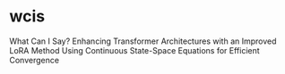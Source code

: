 # wcis
What Can I Say? Enhancing Transformer Architectures with an Improved LoRA Method Using Continuous State-Space Equations for Efficient Convergence
